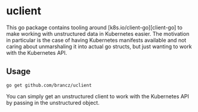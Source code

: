# uclient

This go package contains tooling around [k8s.io/client-go][client-go] to make working with unstructured data in Kubernetes easier. The motivation in particular is the case of having Kubernetes manifests available and not caring about unmarshaling it into actual go structs, but just wanting to work with the Kubernetes API.

## Usage

```
go get github.com/brancz/uclient
```

You can simply get an unstructured client to work with the Kubernetes API by passing in the unstructured object.

```

```
